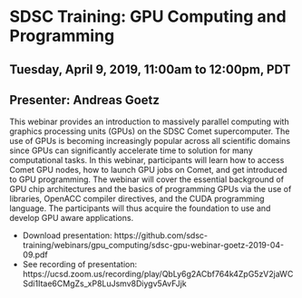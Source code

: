 # SDSC Training: GPU Computing and Programming
## Tuesday, April 9, 2019, 11:00am to 12:00pm, PDT
## Presenter: Andreas Goetz

This webinar provides an introduction to massively parallel computing with graphics processing units (GPUs) on the SDSC Comet supercomputer. The use of GPUs is becoming increasingly popular across all scientific domains since GPUs can significantly accelerate time to solution for many computational tasks. In this webinar, participants will learn how to access Comet GPU nodes, how to launch GPU jobs on Comet, and get introduced to GPU programming. The webinar will cover the essential background of GPU chip architectures and the basics of programming GPUs via the use of libraries, OpenACC compiler directives, and the CUDA programming language. The participants will thus acquire the foundation to use and develop GPU aware applications. 

<ul>
<li> Download presentation: https://github.com/sdsc-training/webinars/gpu_computing/sdsc-gpu-webinar-goetz-2019-04-09.pdf
</li>
<li> See recording of presentation: https://ucsd.zoom.us/recording/play/QbLy6g2ACbf764k4ZpG5zV2jaWCSdi1Itae6CMgZs_xP8LuJsmv8Diygv5AvFJjk
</li>
</ul>
